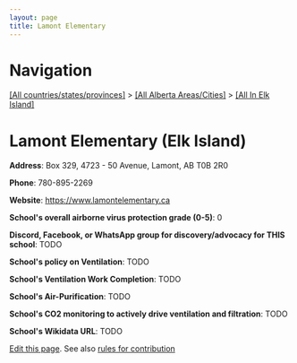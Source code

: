 ```yaml
---
layout: page
title: Lamont Elementary
---
```

# Navigation

[[All countries/states/provinces]](../../..) > [[All Alberta Areas/Cities]](../..) > [[All In Elk Island]](..)

# Lamont Elementary (Elk Island)

**Address**: Box 329, 4723 - 50 Avenue, Lamont, AB T0B 2R0

**Phone**: 780-895-2269

**Website**: <https://www.lamontelementary.ca>

**School's overall airborne virus protection grade (0-5)**: 0

**Discord, Facebook, or WhatsApp group for discovery/advocacy for THIS school**: TODO

**School's policy on Ventilation**: TODO

**School's Ventilation Work Completion**: TODO

**School's Air-Purification**: TODO

**School's CO2 monitoring to actively drive ventilation and filtration**: TODO

**School's Wikidata URL**: TODO


[Edit this page](https://github.com/ventilate-schools/AB/edit/main/./Elk_Island/Lamont_Elementary.md). See also [rules for contribution](../../../contribution-rules/)